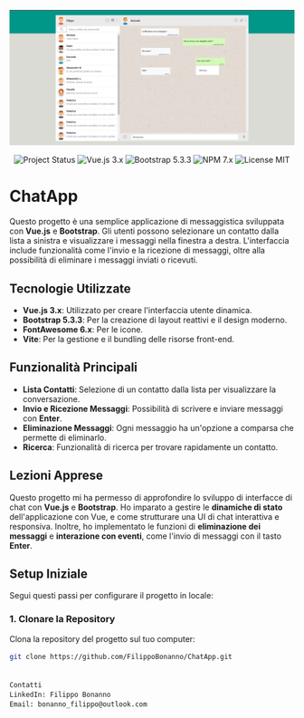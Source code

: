 <p align="center"><a href="https://vuejs.org/" target="_blank"><img src="./img/Screenshot 2024-10-11 033240.png" width="800" alt="Interfaccia Utente di ChatApp"></a></p>

<p align="center">
<img src="https://img.shields.io/badge/project-ChatApp-brightgreen" alt="Project Status">
<img src="https://img.shields.io/badge/vue-3.x-blue" alt="Vue.js 3.x" />
<img src="https://img.shields.io/badge/bootstrap-5.3.3-orange" alt="Bootstrap 5.3.3" />
<img src="https://img.shields.io/badge/npm-7.x-yellow" alt="NPM 7.x" />
<img src="https://img.shields.io/badge/license-MIT-blue" alt="License MIT" />
</p>

# ChatApp

Questo progetto è una semplice applicazione di messaggistica sviluppata con **Vue.js** e **Bootstrap**. Gli utenti possono selezionare un contatto dalla lista a sinistra e visualizzare i messaggi nella finestra a destra. L'interfaccia include funzionalità come l'invio e la ricezione di messaggi, oltre alla possibilità di eliminare i messaggi inviati o ricevuti.

## Tecnologie Utilizzate

- **Vue.js 3.x**: Utilizzato per creare l'interfaccia utente dinamica.
- **Bootstrap 5.3.3**: Per la creazione di layout reattivi e il design moderno.
- **FontAwesome 6.x**: Per le icone.
- **Vite**: Per la gestione e il bundling delle risorse front-end.

## Funzionalità Principali

- **Lista Contatti**: Selezione di un contatto dalla lista per visualizzare la conversazione.
- **Invio e Ricezione Messaggi**: Possibilità di scrivere e inviare messaggi con **Enter**.
- **Eliminazione Messaggi**: Ogni messaggio ha un'opzione a comparsa che permette di eliminarlo.
- **Ricerca**: Funzionalità di ricerca per trovare rapidamente un contatto.

## Lezioni Apprese

Questo progetto mi ha permesso di approfondire lo sviluppo di interfacce di chat con **Vue.js** e **Bootstrap**. Ho imparato a gestire le **dinamiche di stato** dell'applicazione con Vue, e come strutturare una UI di chat interattiva e responsiva. Inoltre, ho implementato le funzioni di **eliminazione dei messaggi** e **interazione con eventi**, come l'invio di messaggi con il tasto **Enter**.

## Setup Iniziale

Segui questi passi per configurare il progetto in locale:

### 1. Clonare la Repository
Clona la repository del progetto sul tuo computer:
```bash
git clone https://github.com/FilippoBonanno/ChatApp.git


Contatti
LinkedIn: Filippo Bonanno
Email: bonanno_filippo@outlook.com